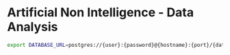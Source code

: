 # Artificial Non Intelligence - Data Analysis

```sh
export DATABASE_URL=postgres://{user}:{password}@{hostname}:{port}/{database-name}
```
